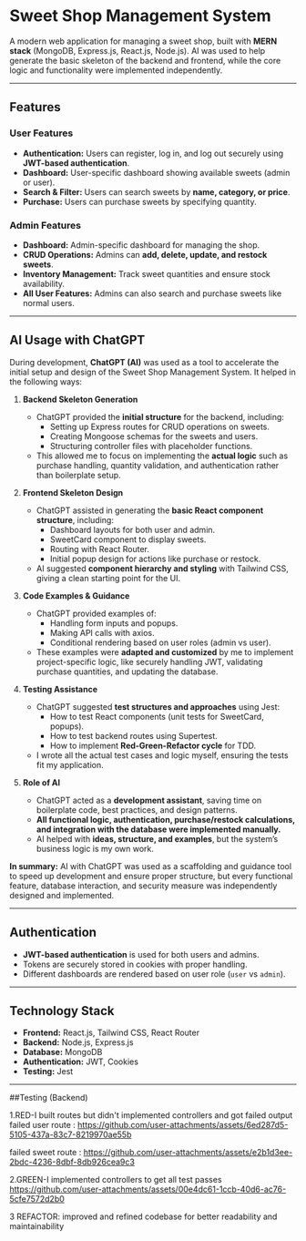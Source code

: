 # Sweet Shop Management System

A modern web application for managing a sweet shop, built with **MERN stack** (MongoDB, Express.js, React.js, Node.js). AI was used to help generate the basic skeleton of the backend and frontend, while the core logic and functionality were implemented independently.  

---

## Features

### User Features
- **Authentication:** Users can register, log in, and log out securely using **JWT-based authentication**.
- **Dashboard:** User-specific dashboard showing available sweets (admin or user).
- **Search & Filter:** Users can search sweets by **name, category, or price**.
- **Purchase:** Users can purchase sweets by specifying quantity.  

### Admin Features
- **Dashboard:** Admin-specific dashboard for managing the shop.
- **CRUD Operations:** Admins can **add, delete, update, and restock sweets**.
- **Inventory Management:** Track sweet quantities and ensure stock availability.
- **All User Features:** Admins can also search and purchase sweets like normal users.

---
## AI Usage with ChatGPT

During development, **ChatGPT (AI)** was used as a tool to accelerate the initial setup and design of the Sweet Shop Management System. It helped in the following ways:

1. **Backend Skeleton Generation**
   - ChatGPT provided the **initial structure** for the backend, including:
     - Setting up Express routes for CRUD operations on sweets.
     - Creating Mongoose schemas for the sweets and users.
     - Structuring controller files with placeholder functions.
   - This allowed me to focus on implementing the **actual logic** such as purchase handling, quantity validation, and authentication rather than boilerplate setup.

2. **Frontend Skeleton Design**
   - ChatGPT assisted in generating the **basic React component structure**, including:
     - Dashboard layouts for both user and admin.
     - SweetCard component to display sweets.
     - Routing with React Router.
     - Initial popup design for actions like purchase or restock.
   - AI suggested **component hierarchy and styling** with Tailwind CSS, giving a clean starting point for the UI.

3. **Code Examples & Guidance**
   - ChatGPT provided examples of:
     - Handling form inputs and popups.
     - Making API calls with axios.
     - Conditional rendering based on user roles (admin vs user).
   - These examples were **adapted and customized** by me to implement project-specific logic, like securely handling JWT, validating purchase quantities, and updating the database.

4. **Testing Assistance**
   - ChatGPT suggested **test structures and approaches** using Jest:
     - How to test React components (unit tests for SweetCard, popups).
     - How to test backend routes using Supertest.
     - How to implement **Red-Green-Refactor cycle** for TDD.
   - I wrote all the actual test cases and logic myself, ensuring the tests fit my application.

5. **Role of AI**
   - ChatGPT acted as a **development assistant**, saving time on boilerplate code, best practices, and design patterns.
   - **All functional logic, authentication, purchase/restock calculations, and integration with the database were implemented manually.**
   - AI helped with **ideas, structure, and examples**, but the system’s business logic is my own work.

**In summary:** AI with ChatGPT was used as a scaffolding and guidance tool to speed up development and ensure proper structure, but every functional feature, database interaction, and security measure was independently designed and implemented.  


---

## Authentication

- **JWT-based authentication** is used for both users and admins.
- Tokens are securely stored in cookies with proper handling.
- Different dashboards are rendered based on user role (`user` vs `admin`).

---



## Technology Stack

- **Frontend:** React.js, Tailwind CSS, React Router
- **Backend:** Node.js, Express.js
- **Database:** MongoDB
- **Authentication:** JWT, Cookies
- **Testing:** Jest

---
##Testing (Backend)

1.RED-I built routes but didn't implemented controllers and got failed output
   failed user route :  https://github.com/user-attachments/assets/6ed287d5-5105-437a-83c7-8219970ae55b

   failed sweet route : https://github.com/user-attachments/assets/e2b1d3ee-2bdc-4236-8dbf-8db926cea9c3

2.GREEN-I implemented controllers to get all test passes
   https://github.com/user-attachments/assets/00e4dc61-1ccb-40d6-ac76-5cfe7572d2b0
   
3 REFACTOR: improved and refined codebase for better readability and maintainability

